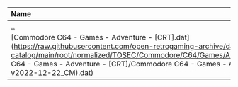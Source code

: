 |Name|Size|
|:---|---:|
|[..](../index.html)|DIR|
|[Commodore C64 - Games - Adventure - [CRT].dat](https://raw.githubusercontent.com/open-retrogaming-archive/dat-catalog/main/root/normalized/TOSEC/Commodore/C64/Games/Adventure/[CRT]/Commodore C64 - Games - Adventure - [CRT]/Commodore C64 - Games - Adventure - [CRT] (TOSEC-v2022-12-22_CM).dat)|12968|
